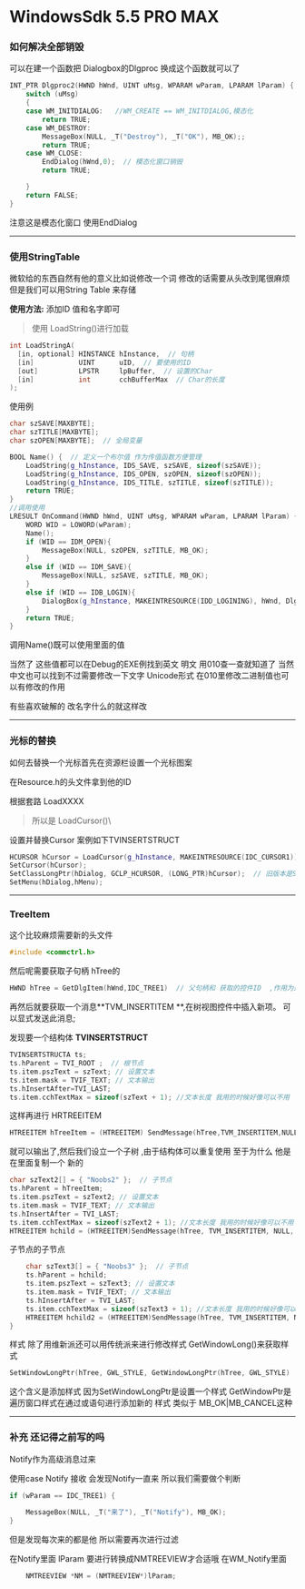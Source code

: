 # WindowsSdk 5.5 PRO MAX

### 如何解决全部销毁

可以在建一个函数把 Dialogbox的Dlgproc 换成这个函数就可以了

```c++
INT_PTR Dlgproc2(HWND hWnd, UINT uMsg, WPARAM wParam, LPARAM lParam) {
	switch (uMsg)
	{
	case WM_INITDIALOG:   //WM_CREATE == WM_INITDIALOG,模态化
		return TRUE;
	case WM_DESTROY:
		MessageBox(NULL, _T("Destroy"), _T("OK"), MB_OK);;
		return TRUE;
	case WM_CLOSE:
		EndDialog(hWnd,0);  // 模态化窗口销毁
		return TRUE;

	}
	return FALSE;
}
```

注意这是模态化窗口 使用EndDialog

----

### 使用StringTable

微软给的东西自然有他的意义比如说修改一个词 修改的话需要从头改到尾很麻烦 但是我们可以用String Table 来存储

**使用方法:** 添加ID 值和名字即可

> 使用 LoadString()进行加载

```c++
int LoadStringA(
  [in, optional] HINSTANCE hInstance,  // 句柄
  [in]           UINT      uID,  // 要使用的ID
  [out]          LPSTR     lpBuffer,  // 设置的Char
  [in]           int       cchBufferMax  // Char的长度
);
```

使用例

```c++
char szSAVE[MAXBYTE];
char szTITLE[MAXBYTE];
char szOPEN[MAXBYTE];  // 全局变量

BOOL Name() {  // 定义一个布尔值 作为传值函数方便管理
	LoadString(g_hInstance, IDS_SAVE, szSAVE, sizeof(szSAVE));
	LoadString(g_hInstance, IDS_OPEN, szOPEN, sizeof(szOPEN));
	LoadString(g_hInstance, IDS_TITLE, szTITLE, sizeof(szTITLE));
	return TRUE;
}
//调用使用
LRESULT OnCommand(HWND hWnd, UINT uMsg, WPARAM wParam, LPARAM lParam) {
	WORD WID = LOWORD(wParam);
	Name();
	if (WID == IDM_OPEN){
		MessageBox(NULL, szOPEN, szTITLE, MB_OK);
	}
	else if (WID == IDM_SAVE){
		MessageBox(NULL, szSAVE, szTITLE, MB_OK);
	}
	else if (WID == IDB_LOGIN){
		DialogBox(g_hInstance, MAKEINTRESOURCE(IDD_LOGINING), hWnd, Dlgproc2);  //自带消息循环,模态对话框 , 模态对话框	INT_PTR
	}
	return TRUE;
}

```

调用Name()既可以使用里面的值

当然了 这些值都可以在Debug的EXE例找到英文 明文 用010查一查就知道了 当然中文也可以找到不过需要修改一下文字 Unicode形式 在010里修改二进制值也可以有修改的作用

有些喜欢破解的 改名字什么的就这样改

---

### 光标的替换

如何去替换一个光标首先在资源栏设置一个光标图案

在Resource.h的头文件拿到他的ID  

根据套路 LoadXXXX

> 所以是 LoadCursor()\

设置并替换Cursor 案例如下TVINSERTSTRUCT

```c++
HCURSOR hCursor = LoadCursor(g_hInstance, MAKEINTRESOURCE(IDC_CURSOR1));
SetCursor(hCursor);
SetClassLongPtr(hDialog, GCLP_HCURSOR, (LONG_PTR)hCursor);  // 旧版本是SetClassLong  第三个参数是 LONG而不是LONG PTR
SetMenu(hDialog,hMenu);
```

----

### TreeItem

这个比较麻烦需要新的头文件

```c++
#include <commctrl.h>
```

然后呢需要获取子句柄 hTree的

```c++
HWND hTree = GetDlgItem(hWnd,IDC_TREE1)  // 父句柄和 获取的控件ID  ,作用为遍历然后获取指定的ID 句柄
```

再然后就要获取一个消息**TVM_INSERTITEM **,在树视图控件中插入新项。 可以显式发送此消息;

发现要一个结构体 **TVINSERTSTRUCT**

```c++
TVINSERTSTRUCTA ts;
ts.hParent = TVI_ROOT ;  // 根节点
ts.item.pszText = szText; // 设置文本
ts.item.mask = TVIF_TEXT; // 文本输出
ts.hInsertAfter=TVI_LAST;
ts.item.cchTextMax = sizeof(szText + 1); //文本长度 我用的时候好像可以不用

```

这样再进行 HRTREEITEM

```c++
HTREEITEM hTreeItem = (HTREEITEM) SendMessage(hTree,TVM_INSERTITEM,NULL,(LPARAM) &ts);
```

就可以输出了,然后我们设立一个子树 ,由于结构体可以重复使用 至于为什么 他是在里面复制一个 新的

```c++
char szText2[] = { "Noobs2" };  // 子节点
ts.hParent = hTreeItem;
ts.item.pszText = szText2; // 设置文本
ts.item.mask = TVIF_TEXT; // 文本输出
ts.hInsertAfter = TVI_LAST;
ts.item.cchTextMax = sizeof(szText2 + 1); //文本长度 我用的时候好像可以不用
HTREEITEM hchild = (HTREEITEM)SendMessage(hTree, TVM_INSERTITEM, NULL, (LPARAM)&ts);
```

子节点的子节点

```c++
	char szText3[] = { "Noobs3" };  // 子节点
	ts.hParent = hchild;
	ts.item.pszText = szText3; // 设置文本
	ts.item.mask = TVIF_TEXT; // 文本输出
	ts.hInsertAfter = TVI_LAST;
	ts.item.cchTextMax = sizeof(szText3 + 1); //文本长度 我用的时候好像可以不用
	HTREEITEM hchild2 = (HTREEITEM)SendMessage(hTree, TVM_INSERTITEM, NULL, (LPARAM)&ts);
}
```

样式 除了用维新派还可以用传统派来进行修改样式 GetWindowLong()来获取样式

```c++
SetWindowLongPtr(hTree, GWL_STYLE, GetWindowLongPtr(hTree, GWL_STYLE) | TVS_HASLINES);
```

这个含义是添加样式 因为SetWindowLongPtr是设置一个样式 GetWindowPtr是遍历窗口样式在通过或语句进行添加新的 样式  类似于 MB_OK|MB_CANCEL这种

-------

### 补充 还记得之前写的吗 

Notify作为高级消息过来

使用case Notify 接收 会发现Notify一直来 所以我们需要做个判断

```c++
if (wParam == IDC_TREE1) {
	
	MessageBox(NULL, _T("来了"), _T("Notify"), MB_OK);
}
```

但是发现每次来的都是他 所以需要再次进行过滤

在Notify里面 lParam 要进行转换成NMTREEVIEW才合适哦 在WM_Notify里面

```c++
	NMTREEVIEW *NM = (NMTREEVIEW*)lParam;
```

